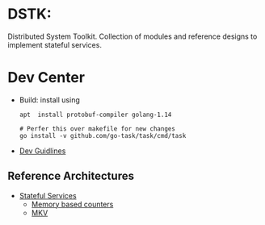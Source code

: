 # DSTK:
Distributed System Toolkit. Collection of modules and reference designs to
 implement stateful services.

# Dev Center
- Build: install using
    ```shell script
    apt  install protobuf-compiler golang-1.14
  
    # Perfer this over makefile for new changes
    go install -v github.com/go-task/task/cmd/task
    ```
- [Dev Guidlines](docs/dev.md)

## Reference Architectures
- [Stateful Services](docs/stateful-service.md)
    - [Memory based counters](examples/mem_counters/memcountes_cmd.go)
    - [MKV](pkg/mkv/README.md)
